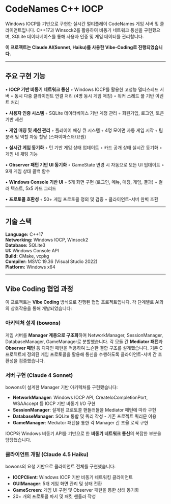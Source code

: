# CodeNames C++ IOCP

Windows IOCP를 기반으로 구현한 실시간 멀티플레이 CodeNames 게임 서버 및 클라이언트입니다.
C++17과 Winsock2를 활용하여 비동기 네트워크 통신을 구현했으며, SQLite 데이터베이스를 통해 사용자 인증 및 게임 데이터를 관리합니다.

**이 프로젝트는 Claude AI(Sonnet, Haiku)를 사용한 Vibe-Coding로 진행되었습니다.**

---

## 주요 구현 기능

• **IOCP 기반 비동기 네트워크 통신**
  ◦ Windows IOCP를 활용한 고성능 멀티스레드 서버
  ◦ 동시 다중 클라이언트 연결 처리 (4명 동시 게임 매칭)
  ◦ 워커 스레드 풀 기반 이벤트 처리

• **사용자 인증 시스템**
  ◦ SQLite 데이터베이스 기반 계정 관리
  ◦ 회원가입, 로그인, 토큰 기반 세션

• **게임 매칭 및 세션 관리**
  ◦ 플레이어 매칭 큐 시스템
  ◦ 4명 모이면 자동 게임 시작
  ◦ 팀 분배 및 역할 자동 할당 (스파이마스터/요원)

• **실시간 게임 동기화**
  ◦ 턴 기반 게임 상태 업데이트
  ◦ 카드 공개 상태 실시간 동기화
  ◦ 게임 내 채팅 기능

• **Observer 패턴 기반 UI 동기화**
  ◦ GameState 변경 시 자동으로 모든 UI 업데이트
  ◦ 9개 게임 상태 콜백 함수

• **Windows Console 기반 UI**
  ◦ 5개 화면 구현 (로그인, 메뉴, 매칭, 게임, 결과)
  ◦ 컬러 텍스트, 5x5 카드 그리드

• **프로토콜 호환성**
  ◦ 50+ 게임 프로토콜 정의 및 검증
  ◦ 클라이언트-서버 완벽 호환

---

## 기술 스택

**Language:** C++17  
**Networking:** Windows IOCP, Winsock2  
**Database:** SQLite3  
**UI:** Windows Console API  
**Build:** CMake, vcpkg  
**Compiler:** MSVC 19.36 (Visual Studio 2022)  
**Platform:** Windows x64

---

## Vibe Coding 협업 과정

이 프로젝트는 **Vibe Coding** 방식으로 진행된 협업 프로젝트입니다. 각 단계별로 AI와의 상호작용을 통해 개발되었습니다:

### 아키텍처 설계 (bowons)
게임 서버를 **Manager 계층으로 구조화**하여 NetworkManager, SessionManager, DatabaseManager, GameManager로 분할했습니다.
각 모듈 간 **Mediator 패턴**과 **Observer 패턴** 등 디자인 패턴을 적용하여 느슨한 결합 구조를 설계했습니다.
기존 C프로젝트에 정의된 게임 프로토콜을 활용해 통신을 수행하도록 클라이언트-서버 간 호환성을 검증했습니다.

### 서버 구현 (Claude 4 Sonnet)
bowons이 설계한 Manager 기반 아키텍처를 구현했습니다:
- **NetworkManager**: Windows IOCP API, CreateIoCompletionPort, WSAAccept 등 IOCP 기반 비동기 I/O 구현
- **SessionManager**: 설계된 프로토콜 핸들러들을 Mediator 패턴에 따라 구현
- **DatabaseManager**: SQLite 통합 및 쿼리 작성 - 기존 프로젝트 쿼리문 이용
- **GameManager**: Mediator 패턴을 통한 각 Manager 간 조율 로직 구현

IOCP와 Windows 비동기 API를 기반으로 한 **비동기 네트워크 통신**의 복잡한 부분을 담당했습니다.

### 클라이언트 개발 (Claude 4.5 Haiku)
bowons의 요청 기반으로 클라이언트 전체를 구현했습니다:
- **IOCPClient**: Windows IOCP 기반 비동기 네트워킹 클라이언트
- **GUIManager**: 5개 게임 화면 관리 및 상태 전환
- **GameScreen**: 게임 UI 구현 및 Observer 패턴을 통한 상태 동기화
- 20+ 개의 프로토콜 파서 및 패킷 핸들러 작성

